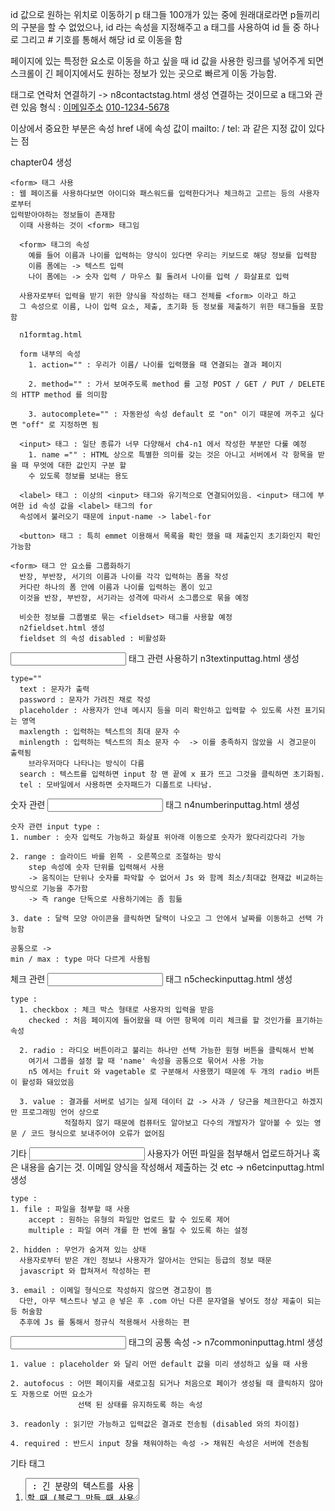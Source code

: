 id 값으로 원하는 위치로 이동하기
  p 태그들 100개가 있는 중에 원래대로라면 p들끼리의 구분을 할 수 없었으나, id 라는 속성을 지정해주고
  a 태그를 사용하여 id 들 중 하나로 그리고 # 기호를 통해서 해당 id 로 이동을 함

  페이지에 있는 특정한 요소로 이동을 하고 싶을 때 id 값을 사용한 링크를 넣어주게 되면 스크롤이 긴 페이지에서도
  원하는 정보가 있는 곳으로 빠르게 이동 가능함.


태그로 연락처 연결하기
  -> n8contactstag.html 생성
  연결하는 것이므로 a 태그와 관련 있음
  형식 :
  <a href="mailto : 이메일 주소">이메일주소<a>
  <a href="tel : 010-1234-5678">010-1234-5678<a>

  이상에서 중요한 부분은 속성 href 내에 속성 값이 mailto: / tel: 과 같은 지정 값이 있다는 점



  chapter04 생성

    <form> 태그 사용
    : 웹 페이즈를 사용하다보면 아이디와 패스워드를 입력한다거나 체크하고 고르는 등의 사용자로부터
    입력받아야하는 정보들이 존재함
      이때 사용하는 것이 <form> 태그임

      <form> 태그의 속성
        예를 들어 이름과 나이를 입력하는 양식이 있다면 우리는 키보드로 해당 정보를 입력함
        이름 폼에는 -> 텍스트 입력
        나이 폼에는 -> 숫자 입력 / 마우스 휠 돌려서 나이를 입력 / 화살표로 입력

      사용자로부터 입력을 받기 위한 양식을 작성하는 태그 전체를 <form> 이라고 하고
      그 속성으로 이름, 나이 입력 요소, 제출, 초기화 등 정보를 제출하기 위한 태그들을 포함함

      n1formtag.html

      form 내부의 속성
        1. action="" : 우리가 이름/ 나이를 입력했을 때 연결되는 결과 페이지

        2. method="" : 가서 보여주도록 method 를 고정 POST / GET / PUT / DELETE 의 HTTP method 를 의미함

        3. autocomplete="" : 자동완성 속성 default 로 "on" 이기 때문에 꺼주고 싶다면 "off" 로 지정하면 됨

      <input> 태그 : 일단 종류가 너무 다양해서 ch4-n1 에서 작성한 부분만 다룰 예정
        1. name ="" : HTML 상으로 특별한 의미를 갖는 것은 아니고 서버에서 각 항목을 받을 때 무엇에 대한 값인지 구분 할
        수 있도록 정보를 보내는 용도

      <label> 태그 : 이상의 <input> 태그와 유기적으로 연결되어있음. <input> 태그에 부여한 id 속성 값을 <label> 태그의 for
      속성에서 불러오기 때문에 input-name -> label-for

      <button> 태그 : 특히 emmet 이용해서 목록을 확인 했을 때 제출인지 초기화인지 확인 가능함

    <form> 태그 안 요소를 그룹화하기
      반장, 부반장, 서기의 이름과 나이를 각각 입력하는 폼을 작성
      커다란 하나의 폼 안에 이름과 나이를 입력하는 폼이 있고
      이것을 반장, 부반장, 서기라는 성격에 따라서 소그룹으로 묶을 예정

      비슷한 정보를 그룹별로 묶는 <fieldset> 태그를 사용할 예정
      n2fieldset.html 생성
      fieldset 의 속성 disabled : 비활성화

  <input> 태그 관련 사용하기
    n3textinputtag.html 생성

    type=""
      text : 문자가 출력
      password : 문자가 가려진 채로 작성
      placeholder : 사용자가 안내 메시지 등을 미리 확인하고 입력할 수 있도록 사전 표기되는 영역
      maxlength : 입력하는 텍스트의 최대 문자 수
      minlength : 입력하는 텍스트의 최소 문자 수  -> 이를 충족하지 않았을 시 경고문이 출력됨
        브라우저마다 나타나는 방식이 다름
      search : 텍스트를 입력하면 input 창 맨 끝에 x 표가 뜨고 그것을 클릭하면 초기화됨.
      tel : 모바일에서 사용하면 숫자패드가 디폴트로 나타남.

  숫자 관련 <input> 태그
    n4numberinputtag.html 생성

    숫자 관련 input type :
    1. number : 숫자 입력도 가능하고 화살표 위아래 이동으로 숫자가 왔다리갔다리 가능

    2. range : 슬라이드 바를 왼쪽 - 오른쪽으로 조절하는 방식
        step 속성에 숫자 단위를 입력해서 사용
        -> 움직이는 단위나 숫자를 파악할 수 없어서 Js 와 함께 최소/최대값 현재값 비교하는 방식으로 기능을 추가함
        -> 즉 range 단독으로 사용하기에는 좀 힘듦

    3. date : 달력 모양 아이콘을 클릭하면 달력이 나오고 그 안에서 날짜를 이동하고 선택 가능함

    공통으로 ->
    min / max : type 마다 다르게 사용됨

  체크 관련 <input> 태그
    n5checkinputtag.html 생성

    type :
      1. checkbox : 체크 박스 형태로 사용자의 입력을 받음
        checked : 처음 페이지에 들어왔을 때 어떤 항목에 미리 체크를 할 것인가를 표기하는 속성

      2. radio : 라디오 버튼이라고 불리는 하나만 선택 가능한 원형 버튼을 클릭해서 반복
        여기서 그룹을 설정 할 때 'name' 속성을 공통으로 묶어서 사용 가능
        n5 에서는 fruit 와 vagetable 로 구분해서 사용했기 때문에 두 개의 radio 버튼이 활성화 돼있었음
      
      3. value : 결과를 서버로 넘기는 실제 데이터 값 -> 사과 / 당근을 체크한다고 하겠지만 프로그래밍 언어 상으로
                적절하지 않기 때문에 컴퓨터도 알아보고 다수의 개발자가 알아볼 수 있는 영문 / 코드 형식으로 보내주어야 오류가 없어짐

  기타 <input>
    사용자가 어떤 파일을 첨부해서 업로드하거나 혹은 내용을 숨기는 것. 이메일 양식을 작성해서 제출하는 것 etc
    -> n6etcinputtag.html 생성

    type :
    1. file : 파일을 첨부할 때 사용
        accept : 원하는 유형의 파일만 업로드 할 수 있도록 제어
        multiple : 파일 여러 개를 한 번에 올릴 수 있도록 하는 설정
    
    2. hidden : 무언가 숨겨져 있는 상태
      사용자로부터 받은 개인 정보나 사용자가 알아서는 안되는 등급의 정보 때문
      javascript 와 합쳐져서 작성하는 편

    3. email : 이메일 형식으로 작성하지 않으면 경고창이 뜸
      다만, 아무 텍스트나 넣고 @ 넣은 후 .com 아닌 다른 문자열을 넣어도 정상 제출이 되는 등 허술함
      추후에 Js 를 통해서 정규식 적용해서 사용하는 편

  <input> 태그의 공통 속성
  -> n7commoninputtag.html  생성

    1. value : placeholder 와 달리 어떤 default 값을 미리 생성하고 싶을 때 사용

    2. autofocus : 어떤 페이지를 새로고침 되거나 처음으로 페이가 생성될 때 클릭하지 않아도 자동으로 어떤 요소가
                   선택 된 상태를 유지하도록 하는 속성

    3. readonly : 읽기만 가능하고 입력값은 결과로 전송됨 (disabled 와의 차이점)

    4. required : 반드시 input 창을 채워야하는 속성 -> 채워진 속성은 서버에 전송됨

기타 태그

  1. <textarea> : 긴 분량의 텍스트를 사용할 때 (블로그 만들 때 사용함)
  속성 :
    1. cols 속성 (너비)
    2. rows 속성 (줄 수)
      -> n8textareatag.html

    20250131 에 기타 부분 서술할 거 한 후 CSS 로 넘어감